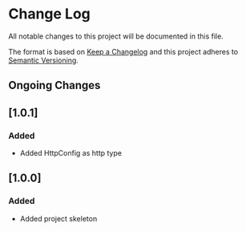 # Change Log

All notable changes to this project will be documented in this file.

The format is based on [Keep a Changelog](http://keepachangelog.com/)
and this project adheres to [Semantic Versioning](http://semver.org/).

## Ongoing Changes

## [1.0.1]

### Added

- Added HttpConfig as http type

## [1.0.0]

### Added

- Added project skeleton

